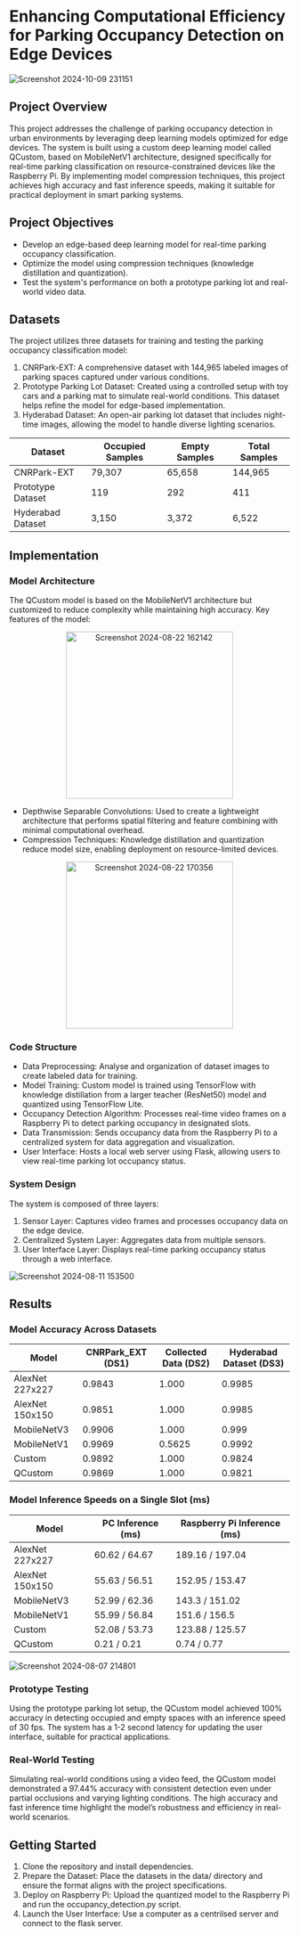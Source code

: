 # Enhancing Computational Efficiency for Parking Occupancy Detection on Edge Devices
![Screenshot 2024-10-09 231151](https://github.com/user-attachments/assets/49e31819-f5e0-4c00-8eb8-787a4f490005)


## Project Overview
This project addresses the challenge of parking occupancy detection in urban environments by leveraging deep learning models optimized for edge devices. The system is built using a custom deep learning model called QCustom, based on MobileNetV1 architecture, designed specifically for real-time parking classification on resource-constrained devices like the Raspberry Pi. By implementing model compression techniques, this project achieves high accuracy and fast inference speeds, making it suitable for practical deployment in smart parking systems.

## Project Objectives
- Develop an edge-based deep learning model for real-time parking occupancy classification.
- Optimize the model using compression techniques (knowledge distillation and quantization).
- Test the system's performance on both a prototype parking lot and real-world video data.

## Datasets
The project utilizes three datasets for training and testing the parking occupancy classification model:

1. CNRPark-EXT: A comprehensive dataset with 144,965 labeled images of parking spaces captured under various conditions.
2. Prototype Parking Lot Dataset: Created using a controlled setup with toy cars and a parking mat to simulate real-world conditions. This dataset helps refine the model for edge-based implementation.
3. Hyderabad Dataset: An open-air parking lot dataset that includes night-time images, allowing the model to handle diverse lighting scenarios.

| Dataset               | Occupied Samples | Empty Samples | Total Samples |
|-----------------------|------------------|---------------|---------------|
| CNRPark-EXT           | 79,307          | 65,658        | 144,965       |
| Prototype Dataset     | 119             | 292           | 411           |
| Hyderabad Dataset     | 3,150           | 3,372         | 6,522         |


## Implementation
### Model Architecture
The QCustom model is based on the MobileNetV1 architecture but customized to reduce complexity while maintaining high accuracy. Key features of the model:

<div align="center">
    <img src="https://github.com/user-attachments/assets/4c6222df-6303-4a39-8323-126e0bb50f8e" alt="Screenshot 2024-08-22 162142" width="300"/>
</div>

- Depthwise Separable Convolutions: Used to create a lightweight architecture that performs spatial filtering and feature combining with minimal computational overhead.
- Compression Techniques: Knowledge distillation and quantization reduce model size, enabling deployment on resource-limited devices.
<div align="center">
    <img src="https://github.com/user-attachments/assets/6111320d-32ae-4aaa-bb0c-b9dbf8366891" alt="Screenshot 2024-08-22 170356" width="300"/>
</div>

### Code Structure
- Data Preprocessing: Analyse and organization of dataset images to create labeled data for training.
- Model Training: Custom model is trained using TensorFlow with knowledge distillation from a larger teacher (ResNet50) model and quantized using TensorFlow Lite.
- Occupancy Detection Algorithm: Processes real-time video frames on a Raspberry Pi to detect parking occupancy in designated slots.
- Data Transmission: Sends occupancy data from the Raspberry Pi to a centralized system for data aggregation and visualization.
- User Interface: Hosts a local web server using Flask, allowing users to view real-time parking lot occupancy status.

### System Design
The system is composed of three layers:

1. Sensor Layer: Captures video frames and processes occupancy data on the edge device.
2. Centralized System Layer: Aggregates data from multiple sensors.
3. User Interface Layer: Displays real-time parking occupancy status through a web interface.

![Screenshot 2024-08-11 153500](https://github.com/user-attachments/assets/4b8754ea-fd80-45fa-afbd-a00ac2902b0a)

## Results 
### Model Accuracy Across Datasets

| Model         | CNRPark_EXT (DS1) | Collected Data (DS2) | Hyderabad Dataset (DS3) |
|---------------|--------------------|-----------------------|--------------------------|
| AlexNet 227x227 | 0.9843           | 1.000                | 0.9985                   |
| AlexNet 150x150 | 0.9851           | 1.000                | 0.9985                   |
| MobileNetV3    | 0.9906            | 1.000                | 0.999                    |
| MobileNetV1    | 0.9969            | 0.5625               | 0.9992                   |
| Custom         | 0.9892            | 1.000                | 0.9824                   |
| QCustom        | 0.9869            | 1.000                | 0.9821                   |

### Model Inference Speeds on a Single Slot (ms)

| Model          | PC Inference (ms)  | Raspberry Pi Inference (ms) |
|----------------|---------------------|------------------------------|
| AlexNet 227x227| 60.62 / 64.67      | 189.16 / 197.04             |
| AlexNet 150x150| 55.63 / 56.51      | 152.95 / 153.47             |
| MobileNetV3    | 52.99 / 62.36      | 143.3 / 151.02              |
| MobileNetV1    | 55.99 / 56.84      | 151.6 / 156.5               |
| Custom         | 52.08 / 53.73      | 123.88 / 125.57             |
| QCustom        | 0.21 / 0.21        | 0.74 / 0.77                 |

![Screenshot 2024-08-07 214801](https://github.com/user-attachments/assets/5078d090-24a8-4426-b2c0-330566ff3c8b)

### Prototype Testing
Using the prototype parking lot setup, the QCustom model achieved 100% accuracy in detecting occupied and empty spaces with an inference speed of 30 fps. The system has a 1-2 second latency for updating the user interface, suitable for practical applications.

### Real-World Testing
Simulating real-world conditions using a video feed, the QCustom model demonstrated a 97.44% accuracy with consistent detection even under partial occlusions and varying lighting conditions. The high accuracy and fast inference time highlight the model’s robustness and efficiency in real-world scenarios.

## Getting Started
1. Clone the repository and install dependencies.
2. Prepare the Dataset: Place the datasets in the data/ directory and ensure the format aligns with the project specifications.
3. Deploy on Raspberry Pi: Upload the quantized model to the Raspberry Pi and run the occupancy_detection.py script.
4. Launch the User Interface: Use a computer as a centrilsed server and connect to the flask server.

